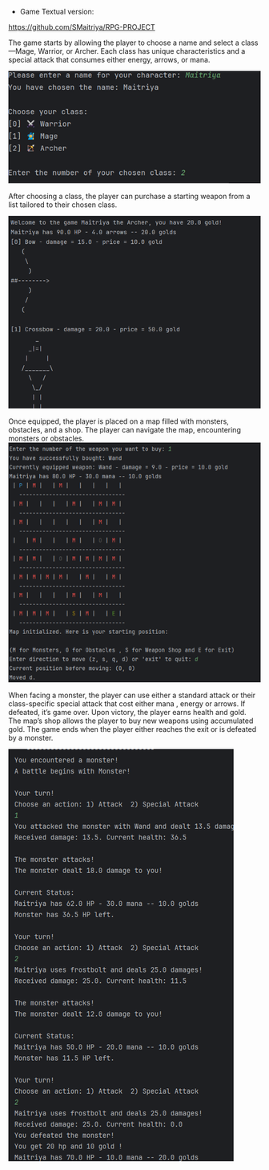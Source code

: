 - Game Textual version: 

https://github.com/SMaitriya/RPG-PROJECT


The game starts by allowing the player to choose a name and select a class—Mage, Warrior, or Archer. Each class has unique characteristics and a special attack that consumes either energy, arrows, or mana.

![class](https://raw.githubusercontent.com/SMaitriya/Portfolio/main/public/images/rpgproject/class.png)


 After choosing a class, the player can purchase a starting weapon from a list tailored to their chosen class.

 ![shop](https://raw.githubusercontent.com/SMaitriya/Portfolio/main/public/images/rpgproject/shop2.png)
 


 
 
 Once equipped, the player is placed on a map filled with monsters, obstacles, and a shop. The player can navigate the map, encountering monsters or obstacles. 
  ![map](https://raw.githubusercontent.com/SMaitriya/Portfolio/main/public/images/rpgproject/map2.png)

 
 When facing a monster, the player can use either a standard attack or their class-specific special attack that cost either mana , energy or arrows. If defeated, it’s game over. Upon victory, the player earns health and gold. The map’s shop allows the player to buy new weapons using accumulated gold. The game ends when the player either reaches the exit or is defeated by a monster.

  ![fight](https://raw.githubusercontent.com/SMaitriya/Portfolio/main/public/images/rpgproject/fight.png)








